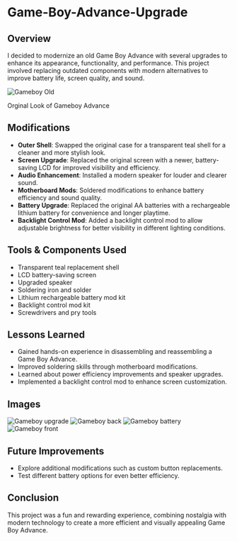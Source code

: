 # Game-Boy-Advance-Upgrade

## Overview
I decided to modernize an old Game Boy Advance with several upgrades to enhance its appearance, functionality, and performance. This project involved replacing outdated components with modern alternatives to improve battery life, screen quality, and sound.


![Gameboy Old](https://github.com/user-attachments/assets/2757da5c-522a-48ab-b25c-494853c17fff)

Orginal Look of Gameboy Advance

## Modifications
- **Outer Shell**: Swapped the original case for a transparent teal shell for a cleaner and more stylish look.
- **Screen Upgrade**: Replaced the original screen with a newer, battery-saving LCD for improved visibility and efficiency.
- **Audio Enhancement**: Installed a modern speaker for louder and clearer sound.
- **Motherboard Mods**: Soldered modifications to enhance battery efficiency and sound quality.
- **Battery Upgrade**: Replaced the original AA batteries with a rechargeable lithium battery for convenience and longer playtime.
- **Backlight Control Mod**: Added a backlight control mod to allow adjustable brightness for better visibility in different lighting conditions.

## Tools & Components Used
- Transparent teal replacement shell
- LCD battery-saving screen
- Upgraded speaker
- Soldering iron and solder
- Lithium rechargeable battery mod kit
- Backlight control mod kit
- Screwdrivers and pry tools

## Lessons Learned
- Gained hands-on experience in disassembling and reassembling a Game Boy Advance.
- Improved soldering skills through motherboard modifications.
- Learned about power efficiency improvements and speaker upgrades.
- Implemented a backlight control mod to enhance screen customization.

## Images

![Gameboy upgrade](https://github.com/user-attachments/assets/974d16fa-7f56-4e86-84bf-8ab2a47fc613)
![Gameboy back](https://github.com/user-attachments/assets/eeb294a7-fbc3-4cd4-9fce-526c0567ad70)
![Gameboy battery](https://github.com/user-attachments/assets/a2c44033-fe03-4fc5-a275-9274c0982952)
![Gameboy front](https://github.com/user-attachments/assets/b614a93c-7814-482e-a7b8-3d16cf6facde)

## Future Improvements
- Explore additional modifications such as custom button replacements.
- Test different battery options for even better efficiency.

## Conclusion
This project was a fun and rewarding experience, combining nostalgia with modern technology to create a more efficient and visually appealing Game Boy Advance.


